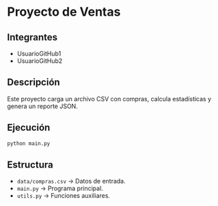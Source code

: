 # Proyecto de Ventas

## Integrantes
- UsuarioGitHub1
- UsuarioGitHub2

## Descripción
Este proyecto carga un archivo CSV con compras, calcula estadísticas y genera un reporte JSON.

## Ejecución
```bash
python main.py
```

## Estructura
- `data/compras.csv` → Datos de entrada.
- `main.py` → Programa principal.
- `utils.py` → Funciones auxiliares.
